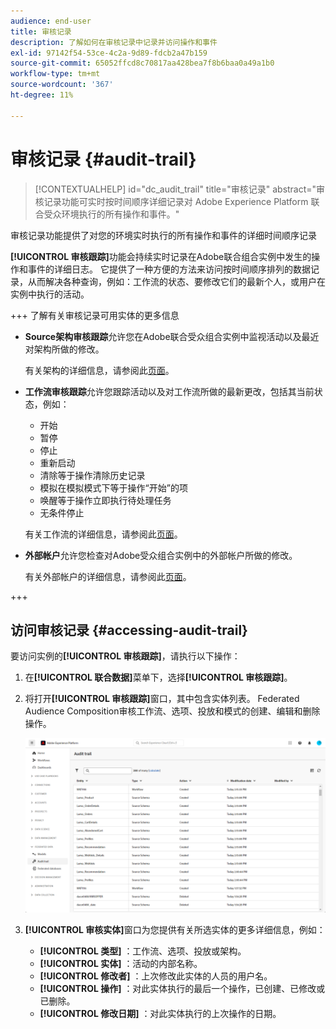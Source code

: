 ```yaml
---
audience: end-user
title: 审核记录
description: 了解如何在审核记录中记录并访问操作和事件
exl-id: 97142f54-53ce-4c2a-9d89-fdcb2a47b159
source-git-commit: 65052ffcd8c70817aa428bea7f8b6baa0a49a1b0
workflow-type: tm+mt
source-wordcount: '367'
ht-degree: 11%

---
```


# 审核记录 {#audit-trail}

>[!CONTEXTUALHELP]
>id="dc_audit_trail"
>title="审核记录"
>abstract="审核记录功能可实时按时间顺序详细记录对 Adobe Experience Platform 联合受众环境执行的所有操作和事件。"

审核记录功能提供了对您的环境实时执行的所有操作和事件的详细时间顺序记录

**[!UICONTROL 审核跟踪]**&#x200B;功能会持续实时记录在Adobe联合组合实例中发生的操作和事件的详细日志。 它提供了一种方便的方法来访问按时间顺序排列的数据记录，从而解决各种查询，例如：工作流的状态、要修改它们的最新个人，或用户在实例中执行的活动。

+++ 了解有关审核记录可用实体的更多信息

* **Source架构审核跟踪**&#x200B;允许您在Adobe联合受众组合实例中监视活动以及最近对架构所做的修改。

  有关架构的详细信息，请参阅此[页面](../customer/schemas.md)。

* **工作流审核跟踪**&#x200B;允许您跟踪活动以及对工作流所做的最新更改，包括其当前状态，例如：

   * 开始
   * 暂停
   * 停止
   * 重新启动
   * 清除等于操作清除历史记录
   * 模拟在模拟模式下等于操作“开始”的项
   * 唤醒等于操作立即执行待处理任务
   * 无条件停止

  有关工作流的详细信息，请参阅此[页面](../compositions/gs-compositions.md)。

* **外部帐户**&#x200B;允许您检查对Adobe受众组合实例中的外部帐户所做的修改。

  有关外部帐户的详细信息，请参阅此[页面](../connections/federated-db.md)。

+++

## 访问审核记录 {#accessing-audit-trail}

要访问实例的&#x200B;**[!UICONTROL 审核跟踪]**，请执行以下操作：

1. 在&#x200B;**[!UICONTROL 联合数据]**&#x200B;菜单下，选择&#x200B;**[!UICONTROL 审核跟踪]**。

1. 将打开&#x200B;**[!UICONTROL 审核跟踪]**&#x200B;窗口，其中包含实体列表。 Federated Audience Composition审核工作流、选项、投放和模式的创建、编辑和删除操作。

   ![](assets/audit_trail.png)

1. **[!UICONTROL 审核实体]**&#x200B;窗口为您提供有关所选实体的更多详细信息，例如：

   * **[!UICONTROL 类型]** ：工作流、选项、投放或架构。
   * **[!UICONTROL 实体]** ：活动的内部名称。
   * **[!UICONTROL 修改者]** ：上次修改此实体的人员的用户名。
   * **[!UICONTROL 操作]** ：对此实体执行的最后一个操作，已创建、已修改或已删除。
   * **[!UICONTROL 修改日期]** ：对此实体执行的上次操作的日期。
